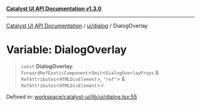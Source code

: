 [**Catalyst UI API Documentation v1.3.0**](../../../README.md)

---

[Catalyst UI API Documentation](../../../README.md) / [ui/dialog](../README.md) / DialogOverlay

# Variable: DialogOverlay

> `const` **DialogOverlay**: `ForwardRefExoticComponent`\<`Omit`\<`DialogOverlayProps` & `RefAttributes`\<`HTMLDivElement`\>, `"ref"`\> & `RefAttributes`\<`HTMLDivElement`\>\>

Defined in: [workspace/catalyst-ui/lib/ui/dialog.tsx:55](https://github.com/TheBranchDriftCatalyst/catalyst-ui/blob/main/lib/ui/dialog.tsx#L55)
